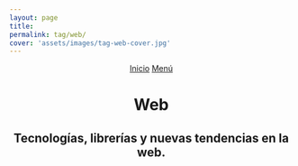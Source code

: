```yaml
---
layout: page
title:
permalink: tag/web/
cover: 'assets/images/tag-web-cover.jpg'
---
```


<header class="main-header tag-head" style="background-image: url({{site.baseurl}}assets/images/tag-web-cover.jpg)">
    <nav class="main-nav overlay clearfix">
        <a class="home-button icon-arrow-left" href="/"><span class="word">Inicio</span></a>
        <a class="menu-button icon-menu" href="#"><span class="word">Menú</span></a>
    </nav>
    <div class="post-bg-adjust"></div>
    <div class="vertical">
        <div class="main-header-content inner">
            <h1 class="page-title">Web</h1>
            <h2 class="page-description">
                Tecnologías, librerías y nuevas tendencias en la web.
            </h2>
        </div>
    </div>
</header>


